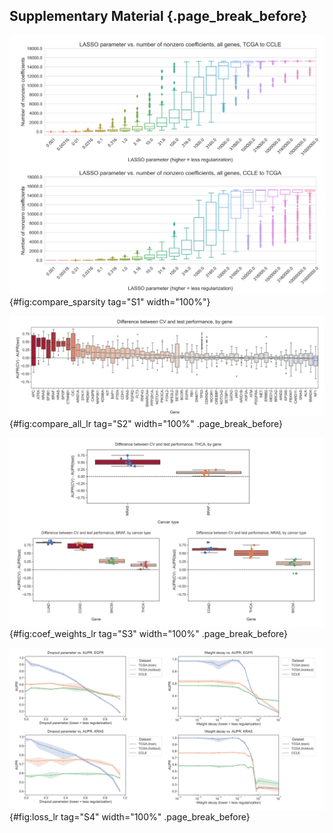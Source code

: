 ## Supplementary Material {.page_break_before}

![](images/supp_figure_1.png){#fig:compare_sparsity tag="S1" width="100%"}

![](images/supp_figure_2.png){#fig:compare_all_lr tag="S2" width="100%" .page_break_before}

![](images/supp_figure_3.png){#fig:coef_weights_lr tag="S3" width="100%" .page_break_before}

![](images/supp_figure_4.png){#fig:loss_lr tag="S4" width="100%" .page_break_before}
